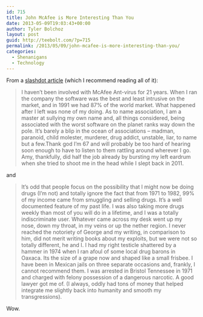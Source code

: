 ```yaml
---
id: 715
title: John McAfee is More Interesting Than You
date: 2013-05-09T19:03:43+00:00
author: Tyler Bolchoz
layout: post
guid: http://teebolt.com/?p=715
permalink: /2013/05/09/john-mcafee-is-more-interesting-than-you/
categories:
  - Shenanigans
  - Technology
---
```

From a [slashdot article](http://features.slashdot.org/story/13/05/07/2017203/interview-john-mcafee-answers-your-questions "slashdot article") (which I recommend reading all of it): 

> I haven&#8217;t been involved with McAfee Ant-virus for 21 years. When I ran the company the software was the best and least intrusive on the market, and in 1991 we had 87% of the world market. What happened after I left was none of my doing. As to name association, I am a master at sullying my own name and, all things considered, being associated with the worst software on the planet ranks way down the pole. It&#8217;s barely a blip in the ocean of associations &#8211; madman, paranoid, child molester, murderer, drug addict, unstable, liar, to name but a few.Thank god I&#8217;m 67 and will probably be too hard of hearing soon enough to have to listen to them rattling around wherever I go. Amy, thankfully, did half the job already by bursting my left eardrum when she tried to shoot me in the head while I slept back in 2011. 

and

> It&#8217;s odd that people focus on the possibility that I might now be doing drugs (I&#8217;m not) and totally ignore the fact that from 1971 to 1982, 99% of my income came from smuggling and selling drugs. It&#8217;s a well documented feature of my past life. I was also taking more drugs weekly than most of you will do in a lifetime, and I was a totally indiscriminate user. Whatever came across my desk went up my nose, down my throat, in my veins or up the nether region. I never reached the notoriety of George and my writing, in comparison to him, did not merit writing books about my exploits, but we were not so totally different, he and I. I had my right testicle shattered by a hammer in 1974 when I ran afoul of some local drug barons in Oaxaca. Its the size of a grape now and shaped like a small frisbee. I have been in Mexican jails on three separate occasions and, frankly, I cannot recommend them. I was arrested in Bristol Tennessee in 1971 and charged with felony possession of a dangerous narcotic. A good lawyer got me of. (I always, oddly had tons of money that helped integrate me slightly back into humanity and smooth my transgressions). 

Wow.